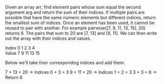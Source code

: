 
Given an array arr, find element pairs whose sum equal the second argument arg and
return the sum of their indices.
If multiple pairs are possible that have the same numeric elements but different
indices, return the smallest sum of indices. Once an element has been used,
it cannot be reused to pair with another.
For example pairwise([7, 9, 11, 13, 15], 20) returns 6. The pairs that sum to
20 are [7, 13] and [9, 11]. We can then write out the array with their indices and values.

Index  0  1   2   3   4  
Value 7  9  11  13  15  

Below we'll take their corresponding indices and add them.

7 + 13 = 20 → Indices 0 + 3 = 3
9 + 11 = 20 → Indices 1 + 2 = 3
3 + 3 = 6 → Return 6
